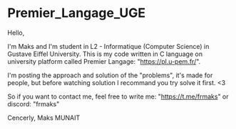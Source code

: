 # Premier_Langage_UGE
Hello,

I'm Maks and I'm student in L2 - Informatique (Computer Science) in Gustave Eiffel University.
This is my code written in C language on university platform called Premier Langage: "https://pl.u-pem.fr/".

I'm posting the approach and solution of the "problems", it's made for people, but before watching solution I recommand you try solve it first. <3

So if you want to contact me, feel free to write me:
"https://t.me/frmaks" or discord: "frmaks"

Cencerly,
Maks MUNAIT
